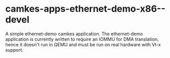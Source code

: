 # camkes-apps-ethernet-demo-x86--devel

A simple ethernet-demo camkes application. The ethernet-demo application is currently written to
require an IOMMU for DMA translation, hence it doesn't run in QEMU and must be run on real hardware with Vt-x support.
